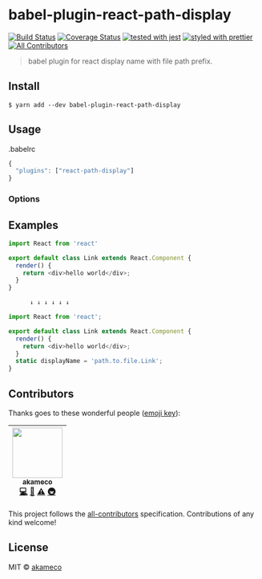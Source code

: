 # babel-plugin-react-path-display

[![Build Status](https://travis-ci.org/akameco/babel-plugin-react-path-display.svg?branch=master)](https://travis-ci.org/akameco/babel-plugin-react-path-display)
[![Coverage Status](https://coveralls.io/repos/github/akameco/babel-plugin-react-path-display/badge.svg?branch=master)](https://coveralls.io/github/akameco/babel-plugin-react-path-display?branch=master)
[![tested with jest](https://img.shields.io/badge/tested_with-jest-99424f.svg)](https://github.com/facebook/jest)
[![styled with prettier](https://img.shields.io/badge/styled_with-prettier-ff69b4.svg)](https://github.com/prettier/prettier)
[![All Contributors](https://img.shields.io/badge/all_contributors-1-orange.svg?style=flat-square)](#contributors)

> babel plugin for react display name with file path prefix.

## Install

```
$ yarn add --dev babel-plugin-react-path-display
```

## Usage

.babelrc

```js
{
  "plugins": ["react-path-display"]
}
```

### Options

## Examples

```js
import React from 'react'

export default class Link extends React.Component {
  render() {
    return <div>hello world</div>;
  }
}

      ↓ ↓ ↓ ↓ ↓ ↓

import React from 'react';

export default class Link extends React.Component {
  render() {
    return <div>hello world</div>;
  }
  static displayName = 'path.to.file.Link';
}
```

## Contributors

Thanks goes to these wonderful people ([emoji key](https://github.com/kentcdodds/all-contributors#emoji-key)):

<!-- ALL-CONTRIBUTORS-LIST:START - Do not remove or modify this section -->

| [<img src="https://avatars2.githubusercontent.com/u/4002137?v=4" width="100px;"/><br /><sub>akameco</sub>](http://akameco.github.io)<br />[💻](https://github.com/akameco/typed-assign/commits?author=akameco "Code") [📖](https://github.com/akameco/typed-assign/commits?author=akameco "Documentation") [⚠️](https://github.com/akameco/typed-assign/commits?author=akameco "Tests") [🚇](#infra-akameco "Infrastructure (Hosting, Build-Tools, etc)") |
| :-------------------------------------------------------------------------------------------------------------------------------------------------------------------------------------------------------------------------------------------------------------------------------------------------------------------------------------------------------------------------------------------------------------------------------------------------------: |


<!-- ALL-CONTRIBUTORS-LIST:END -->

This project follows the [all-contributors](https://github.com/kentcdodds/all-contributors) specification. Contributions of any kind welcome!

## License

MIT © [akameco](http://akameco.github.io)
